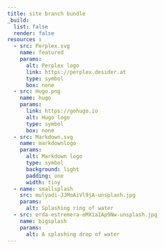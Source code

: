 ```yaml
---
title: site branch bundle
_build:
  list: false
  render: false
resources :
  - src: Perplex.svg
    name: featured
    params:
      alt: Perplex logo
      link: https://perplex.desider.at
      type: symbol
      box: none
  - src: Hugo.png
    name: hugo
    params:
      link: https://gohugo.io
      alt: Hugo logo
      type: symbol
      box: none
  - src: Markdown.svg
    name: markdownlogo
    params: 
      alt: Markdown logo
      type: symbol
      background: light
      padding: one
      width: tiny
  - name: smallsplash
    src: mulyadi-JJMoAiVl9jA-unsplash.jpg
    params:
      alt: Splashing ring of water
  - src: erda-estremera-eMX1aIAp9Nw-unsplash.jpg
    name: bigsplash
    params:
      alt: A splashing drop of water
---
```

